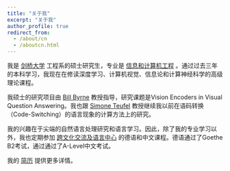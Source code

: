 ```yaml
---
title: "关于我"
excerpt: "关于我"
author_profile: true
redirect_from: 
  - /about/cn
  - /aboutcn.html
---
```

  
我是 [剑桥大学](https://www.cam.ac.uk/) 工程系的硕士研究生，专业是 [信息和计算机工程](http://www.eng.cam.ac.uk/research/academic-divisions/information-engineering) 。通过过去三年的本科学习，我现在在修读深度学习、计算机视觉、信息论和计算神经科学的高级理论课程。

我硕士的研究项目由 [Bill Byrne](https://sites.google.com/view/bill-byrne/) 教授指导，研究课题是Vision Encoders in Visual Question Answering。我也跟 [Simone Teufel](https://www.cl.cam.ac.uk/~sht25/) 教授继续我以前在语码转换（Code-Switching）的语言现象的计算方法上的研究。

我的兴趣在于尖端的自然语言处理研究和语言学习。因此，除了我的专业学习以外，我也定期参加 [跨文化交流及语言中心](https://www.clic.eng.cam.ac.uk/) 的德语和中文课程。德语通过了Goethe B2考试，通过通过了A-Level中文考试。

我的 [简历](https://igorsterner.github.io/files/igorsternercv.pdf) 提供更多详情。
